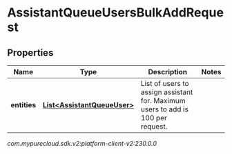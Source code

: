 # AssistantQueueUsersBulkAddRequest


## Properties

| Name | Type | Description | Notes |
| ------------ | ------------- | ------------- | ------------- |
| **entities** | [**List&lt;AssistantQueueUser&gt;**](AssistantQueueUser) | List of users to assign assistant for. Maximum users to add is 100 per request. |  |




_com.mypurecloud.sdk.v2:platform-client-v2:230.0.0_
